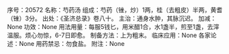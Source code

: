 序号：20572
名称：芍药汤
组成：芍药（锉，炒）1两，桂（去粗皮）半两，黄耆（锉）3分。
出处：《圣济总录》卷八十。
主治：通身水肿，其脉沉迟。
加减：None
功效：None
用法用量：每服5钱匕，用米醋1合，水1盏半，煎至1盏，去滓温服。烦心勿惊，6-7日即愈。
制备方法：上为粗末。
临床应用：None
各家论述：None
用药禁忌：勿食盐。
附注：None
